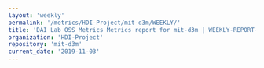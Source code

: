 ```yaml
---
layout: 'weekly'
permalink: '/metrics/HDI-Project/mit-d3m/WEEKLY/'
title: 'DAI Lab OSS Metrics Metrics report for mit-d3m | WEEKLY-REPORT-2019-11-03'
organization: 'HDI-Project'
repository: 'mit-d3m'
current_date: '2019-11-03'
---
```

